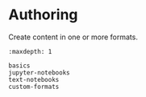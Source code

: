 # Authoring

Create content in one or more formats.

```{toctree}
:maxdepth: 1

basics
jupyter-notebooks
text-notebooks
custom-formats
```
